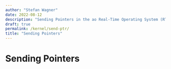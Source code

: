```yaml
---
author: "Stefan Wagner"
date: 2022-08-12
description: "Sending Pointers in the ao Real-Time Operating System (RTOS)."
draft: true
permalink: /kernel/send-ptr/
title: "Sending Pointers"
---
```


# Sending Pointers
